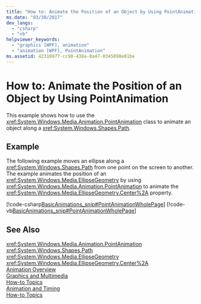 ```yaml
---
title: "How to: Animate the Position of an Object by Using PointAnimation"
ms.date: "03/30/2017"
dev_langs: 
  - "csharp"
  - "vb"
helpviewer_keywords: 
  - "graphics [WPF], animation"
  - "animation [WPF], PointAnimation"
ms.assetid: 42310977-cc90-438a-8a47-0345898e01be
---
```

# How to: Animate the Position of an Object by Using PointAnimation
This example shows how to use the <xref:System.Windows.Media.Animation.PointAnimation> class to animate an object along a <xref:System.Windows.Shapes.Path>.  
  
## Example  
 The following example moves an ellipse along a <xref:System.Windows.Shapes.Path> from one point on the screen to another. The example animates the position of an <xref:System.Windows.Media.EllipseGeometry> by using <xref:System.Windows.Media.Animation.PointAnimation> to animate the <xref:System.Windows.Media.EllipseGeometry.Center%2A> property.  
  
 [!code-csharp[BasicAnimations_snip#PointAnimationWholePage](../../../../samples/snippets/csharp/VS_Snippets_Wpf/BasicAnimations_snip/CSharp/PointAnimationExample.cs#pointanimationwholepage)]
 [!code-vb[BasicAnimations_snip#PointAnimationWholePage](../../../../samples/snippets/visualbasic/VS_Snippets_Wpf/BasicAnimations_snip/VisualBasic/PointAnimationExample.vb#pointanimationwholepage)]  
  
## See Also  
 <xref:System.Windows.Media.Animation.PointAnimation>  
 <xref:System.Windows.Shapes.Path>  
 <xref:System.Windows.Media.EllipseGeometry>  
 <xref:System.Windows.Media.EllipseGeometry.Center%2A>  
 [Animation Overview](../../../../docs/framework/wpf/graphics-multimedia/animation-overview.md)  
 [Graphics and Multimedia](../../../../docs/framework/wpf/graphics-multimedia/index.md)  
 [How-to Topics](../../../../docs/framework/wpf/graphics-multimedia/graphics-how-to-topics.md)  
 [Animation and Timing](https://msdn.microsoft.com/library/7d83765b-d5ae-41b1-b423-80206e1124aa)  
 [How-to Topics](../../../../docs/framework/wpf/graphics-multimedia/animation-and-timing-how-to-topics.md)
